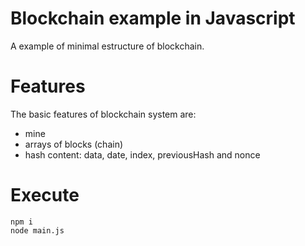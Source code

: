 # Blockchain example in Javascript
A example of minimal estructure of blockchain.

# Features
The basic features of blockchain system are:
- mine
- arrays of blocks (chain)
- hash content: data, date, index, previousHash and nonce

# Execute
```
npm i
node main.js
```

